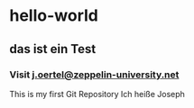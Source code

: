 # hello-world
## das ist ein Test
### Visit j.oertel@zeppelin-university.net
This is my first Git Repository 
Ich heiße Joseph 
